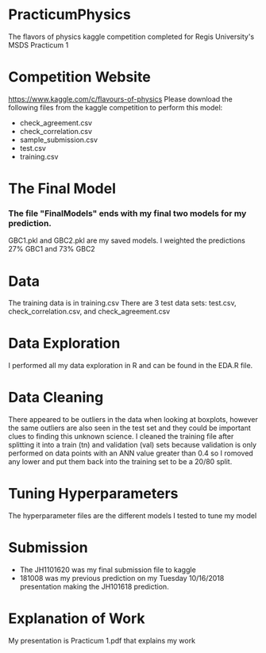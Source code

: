 # PracticumPhysics
The flavors of physics kaggle competition completed for Regis University's MSDS Practicum 1

# Competition Website
https://www.kaggle.com/c/flavours-of-physics
Please download the following files from the kaggle competition to perform this model:
- check_agreement.csv
- check_correlation.csv
- sample_submission.csv
- test.csv
- training.csv

# The Final Model
### The file "FinalModels" ends with my final two models for my prediction. 
GBC1.pkl and GBC2.pkl are my saved models.
I weighted the predictions 27% GBC1 and 73% GBC2

# Data
The training data is in training.csv
There are 3 test data sets: test.csv, check_correlation.csv, and check_agreement.csv

# Data Exploration
I performed all my data exploration in R and can be found in the EDA.R file.

# Data Cleaning
There appeared to be outliers in the data when looking at boxplots, however the same outliers are also
seen in the test set and they could be important clues to finding this unknown science. 
I cleaned the training file after splitting it into a train (tn) and validation (val) sets because
validation is only performed on data points with an ANN value greater than 0.4  so I romoved any lower
and put them back into the training set to be a 20/80 split.

# Tuning Hyperparameters
The hyperparameter files are the different models I tested to tune my model 

# Submission 
- The JH1101620 was my final submission file to kaggle
- 181008 was my previous prediction on my Tuesday 10/16/2018 presentation making the JH101618 prediction. 

# Explanation of Work
My presentation is Practicum 1.pdf that explains my work

